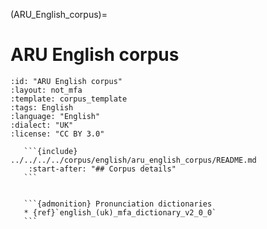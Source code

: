 
(ARU_English_corpus)=
# ARU English corpus

``````{corpus} ARU English corpus
:id: "ARU English corpus"
:layout: not_mfa
:template: corpus_template
:tags: English
:language: "English"
:dialect: "UK"
:license: "CC BY 3.0"

   ```{include} ../../../../corpus/english/aru_english_corpus/README.md
    :start-after: "## Corpus details"
   ```


   ```{admonition} Pronunciation dictionaries
   * {ref}`english_(uk)_mfa_dictionary_v2_0_0`
   ```
``````
